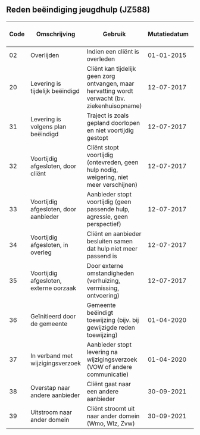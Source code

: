 ## Reden beëindiging jeugdhulp (JZ588)

| Code | Omschrijving | Gebruik | Mutatiedatum | Ingangsdatum | Reden wijziging toewijzing | Initiatief aanbieder |
|------|--------------|---------|--------------|--------------|----------------------------|----------------------|
| 02 | Overlijden | Indien een cliënt is overleden | 01-01-2015 | 01-01-2015 | 02 | ja |
| 20 | Levering is tijdelijk beëindigd | Cliënt kan tijdelijk geen zorg ontvangen, maar hervatting wordt verwacht (bv. ziekenhuisopname) | 12-07-2017 | 01-01-2015 | nvt | ja |
| 31 | Levering is volgens plan beëindigd | Traject is zoals gepland doorlopen en niet voortijdig gestopt | 12-07-2017 | 01-01-2015 | nvt | ja |
| 32 | Voortijdig afgesloten, door cliënt | Cliënt stopt voortijdig (ontevreden, geen hulp nodig, weigering, niet meer verschijnen) | 12-07-2017 | 01-01-2015 | nvt | ja |
| 33 | Voortijdig afgesloten, door aanbieder| Aanbieder stopt voortijdig (geen passende hulp, agressie, geen perspectief) | 12-07-2017 | 01-01-2015 | nvt | ja |
| 34 | Voortijdig afgesloten, in overleg | Cliënt en aanbieder besluiten samen dat hulp niet meer passend is | 12-07-2017 | 01-01-2015 | nvt | ja |
| 35 | Voortijdig afgesloten, externe oorzaak| Door externe omstandigheden (verhuizing, vermissing, ontvoering) | 12-07-2017 | 01-01-2015 | 07 | ja |
| 36 | Geïnitieerd door de gemeente | Gemeente beëindigt toewijzing (bijv. bij gewijzigde reden toewijzing) | 01-04-2020 | 01-01-2021 | 03, 05, 08, 10, 11 | nvt |
| 37 | In verband met wijzigingsverzoek | Aanbieder stopt levering na wijzigingsverzoek (VOW of andere communicatie) | 01-04-2020 | 01-01-2021 | 12 | nvt |
| 38 | Overstap naar andere aanbieder | Cliënt gaat naar een andere aanbieder | 30-09-2021 | 01-04-2022 | 09 | ja |
| 39 | Uitstroom naar ander domein | Cliënt stroomt uit naar ander domein (Wmo, Wlz, Zvw) | 30-09-2021 | 01-04-2022 | 06 | ja |
